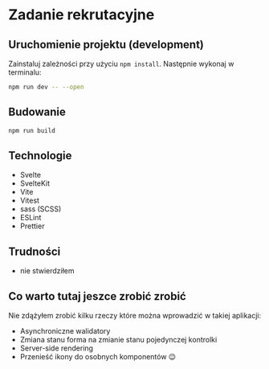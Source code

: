 # Zadanie rekrutacyjne

## Uruchomienie projektu (development)

Zainstaluj zależności przy użyciu `npm install`. Następnie wykonaj w terminalu:

```bash
npm run dev -- --open
```

## Budowanie

```bash
npm run build
```

## Technologie
- Svelte
- SvelteKit
- Vite
- Vitest
- sass (SCSS)
- ESLint
- Prettier

## Trudności
- nie stwierdziłem

## Co warto tutaj jeszce zrobić zrobić
Nie zdążyłem zrobić kilku rzeczy które można wprowadzić w takiej aplikacji:
- Asynchroniczne walidatory
- Zmiana stanu forma na zmianie stanu pojedynczej kontrolki
- Server-side rendering
- Przenieść ikony do osobnych komponentów 😉